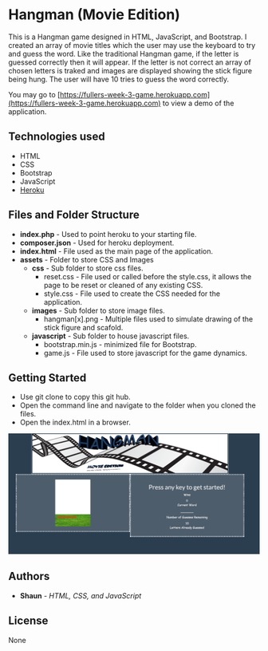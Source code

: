 # Hangman (Movie Edition)

This is a Hangman game designed in HTML, JavaScript, and Bootstrap.  I created an array of movie titles which the user may use the keyboard to try and guess the word.  Like the traditional Hangman game, if the letter is guessed correctly then it will appear.  If the letter is not correct an array of chosen letters is traked and images are displayed showing the stick figure being hung.  The user will have 10 tries to guess the word correctly.

You may go to [https://fullers-week-3-game.herokuapp.com](https://fullers-week-3-game.herokuapp.com) to view a demo of the application.


## Technologies used

* HTML
* CSS
* Bootstrap
* JavaScript
* [Heroku](https://heroku.com) 


## Files and Folder Structure

* **index.php** - Used to point heroku to your starting file.
* **composer.json** - Used for heroku deployment.
* **index.html** - File used as the main page of the application.
* **assets** - Folder to store CSS and Images
	* **css** - Sub folder to store css files.
		* reset.css - File used or called before the style.css, it allows the page to be reset or cleaned of any existing CSS.
		* style.css - File used to create the CSS needed for the application.
	* **images** - Sub folder to store image files.
		* hangman[x].png - Multiple files used to simulate drawing of the stick figure and scafold.
	* **javascript** - Sub folder to house javascript files.
		* bootstrap.min.js - minimized file for Bootstrap.
		* game.js - File used to store javascript for the game dynamics.

## Getting Started

* Use git clone to copy this git hub.
* Open the command line and navigate to the folder when you cloned the files.
* Open the index.html in a browser.


![Alt Text](assets/images/scrnshot-hangman.png?raw=true "Hangman")


## Authors

* **Shaun** - *HTML, CSS, and JavaScript*

## License
   
   None 
